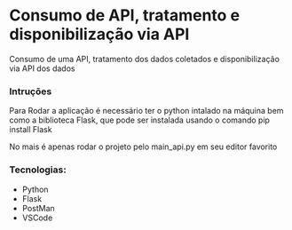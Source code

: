 # Consumo de API, tratamento e disponibilização via API
Consumo de uma API, tratamento dos dados coletados e disponibilização via API dos dados

### Intruções

Para Rodar a aplicação é necessário ter o python intalado na máquina bem como a biblioteca Flask, que pode ser instalada usando o comando pip install Flask

No mais é apenas rodar o projeto pelo main_api.py em seu editor favorito


### Tecnologias:

<ul>
  <li>Python</li>
  <li>Flask</li>
  <li>PostMan</li>
  <li>VSCode</li>
</ul>




